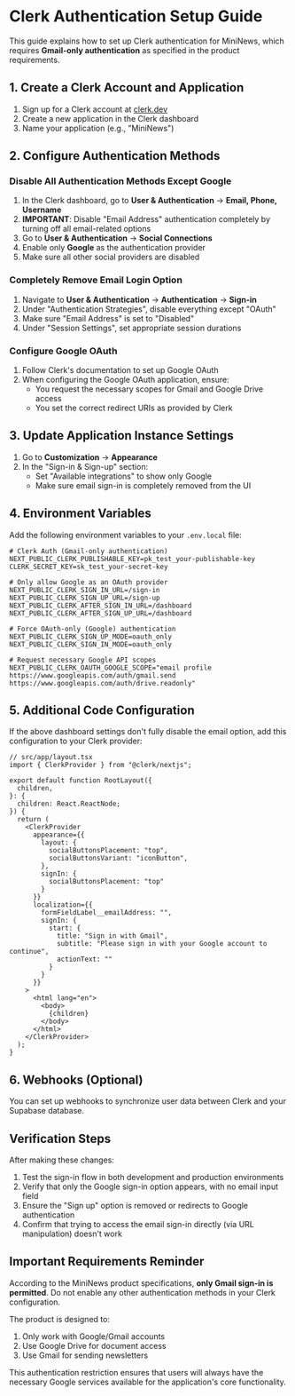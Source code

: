 # Clerk Authentication Setup Guide

This guide explains how to set up Clerk authentication for MiniNews, which requires **Gmail-only authentication** as specified in the product requirements.

## 1. Create a Clerk Account and Application

1. Sign up for a Clerk account at [clerk.dev](https://clerk.dev)
2. Create a new application in the Clerk dashboard
3. Name your application (e.g., "MiniNews")

## 2. Configure Authentication Methods

### Disable All Authentication Methods Except Google

1. In the Clerk dashboard, go to **User & Authentication** → **Email, Phone, Username**
2. **IMPORTANT**: Disable "Email Address" authentication completely by turning off all email-related options
3. Go to **User & Authentication** → **Social Connections**
4. Enable only **Google** as the authentication provider
5. Make sure all other social providers are disabled

### Completely Remove Email Login Option

1. Navigate to **User & Authentication** → **Authentication** → **Sign-in**
2. Under "Authentication Strategies", disable everything except "OAuth" 
3. Make sure "Email Address" is set to "Disabled"
4. Under "Session Settings", set appropriate session durations

### Configure Google OAuth

1. Follow Clerk's documentation to set up Google OAuth
2. When configuring the Google OAuth application, ensure:
   - You request the necessary scopes for Gmail and Google Drive access
   - You set the correct redirect URIs as provided by Clerk

## 3. Update Application Instance Settings

1. Go to **Customization** → **Appearance**
2. In the "Sign-in & Sign-up" section:
   - Set "Available integrations" to show only Google
   - Make sure email sign-in is completely removed from the UI

## 4. Environment Variables

Add the following environment variables to your `.env.local` file:

```
# Clerk Auth (Gmail-only authentication)
NEXT_PUBLIC_CLERK_PUBLISHABLE_KEY=pk_test_your-publishable-key
CLERK_SECRET_KEY=sk_test_your-secret-key

# Only allow Google as an OAuth provider
NEXT_PUBLIC_CLERK_SIGN_IN_URL=/sign-in
NEXT_PUBLIC_CLERK_SIGN_UP_URL=/sign-up
NEXT_PUBLIC_CLERK_AFTER_SIGN_IN_URL=/dashboard
NEXT_PUBLIC_CLERK_AFTER_SIGN_UP_URL=/dashboard

# Force OAuth-only (Google) authentication
NEXT_PUBLIC_CLERK_SIGN_UP_MODE=oauth_only
NEXT_PUBLIC_CLERK_SIGN_IN_MODE=oauth_only

# Request necessary Google API scopes
NEXT_PUBLIC_CLERK_OAUTH_GOOGLE_SCOPE="email profile https://www.googleapis.com/auth/gmail.send https://www.googleapis.com/auth/drive.readonly"
```

## 5. Additional Code Configuration

If the above dashboard settings don't fully disable the email option, add this configuration to your Clerk provider:

```tsx
// src/app/layout.tsx
import { ClerkProvider } from "@clerk/nextjs";

export default function RootLayout({
  children,
}: {
  children: React.ReactNode;
}) {
  return (
    <ClerkProvider 
      appearance={{
        layout: {
          socialButtonsPlacement: "top",
          socialButtonsVariant: "iconButton",
        },
        signIn: {
          socialButtonsPlacement: "top"
        }
      }}
      localization={{
        formFieldLabel__emailAddress: "",
        signIn: {
          start: {
            title: "Sign in with Gmail",
            subtitle: "Please sign in with your Google account to continue",
            actionText: ""
          }
        }
      }}
    >
      <html lang="en">
        <body>
          {children}
        </body>
      </html>
    </ClerkProvider>
  );
}
```

## 6. Webhooks (Optional)

You can set up webhooks to synchronize user data between Clerk and your Supabase database.

## Verification Steps

After making these changes:
1. Test the sign-in flow in both development and production environments
2. Verify that only the Google sign-in option appears, with no email input field
3. Ensure the "Sign up" option is removed or redirects to Google authentication
4. Confirm that trying to access the email sign-in directly (via URL manipulation) doesn't work

## Important Requirements Reminder

According to the MiniNews product specifications, **only Gmail sign-in is permitted**. Do not enable any other authentication methods in your Clerk configuration.

The product is designed to:
1. Only work with Google/Gmail accounts
2. Use Google Drive for document access
3. Use Gmail for sending newsletters

This authentication restriction ensures that users will always have the necessary Google services available for the application's core functionality. 